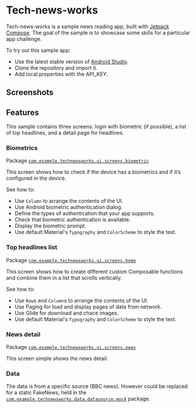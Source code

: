 # Tech-news-works
Tech-news-works is a sample news reading app, built with
[Jetpack Compose](https://developer.android.com/jetpack/compose). The goal of the sample is to
showcase some skills for a particular app challenge.

To try out this sample app:
* Use the latest stable version of [Android Studio](https://developer.android.com/studio). 
* Clone the repository and import it.
* Add local.properties with the API_KEY.

## Screenshots

## Features

This sample contains three screens: login with biometric (if possible), a list of top headlines, 
and a detail page for headlines.

### Biometrics

Package [`com.example.technewsworks.ui.screens.biometric`][1]

This screen shows how to check if the device has a biometrics and if it’s configured in the device.

See how to:

* Use `Column` to arrange the contents of the UI.
* Use Android biometric authentication dialog.
* Define the types of authentication that your app supports.
* Check that biometric authentication is available.
* Display the biometric prompt.
* Use default Material's `Typography` and `ColorScheme` to style the text.

[1]: app/src/main/java/com/example/technewsworks/ui/screens/biometric

### Top headlines list

Package [`com.example.technewsworks.ui.screens.home`][2]

This screen shows how to create different custom Composable functions and combine them in a list
that scrolls vertically.

See how to:

* Use `Row`s and `Column`s to arrange the contents of the UI.
* Use Paging for load and display pages of data from network.
* Use Glide for download and chace images.
* Use default Material's `Typography` and `ColorScheme` to style the text.

[2]: app/src/main/java/com/example/technewsworks/ui/screens/home

### News detail

Package [`com.example.technewsworks.ui.screens.news`][3]

This screen simple shows the news detail.

[3]: app/src/main/java/com/example/technewsworks/ui/screens/news

### Data

The data is from a specific source (BBC news). However could be replaced for a static FakeNews, 
held in the [`com.example.technewsworks.data.datasource.mock`][4] package.

[4]: app/src/main/java/com/example/technewsworks/data/datasource/mock